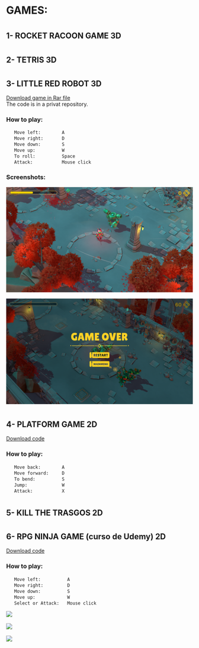 # GAMES:
#  

  
## 1- ROCKET RACOON GAME 3D

#  
#  
## 2- TETRIS 3D

#  
#  
## 3- LITTLE RED ROBOT 3D
[Download game in Rar file](https://github.com/DamianPyCoder/Unity__Games__x6/tree/main/red_robot_executable)  
The code is in a privat repository.

### How to play:
```
   Move left:        A
   Move right:       D
   Move down:        S
   Move up:          W
   To roll:          Space
   Attack:           Mouse click
```



### Screenshots:
![](https://github.com/DamianPyCoder/Unity__Games__x6/blob/main/red_robot_executable/screenshots/robot2.png)

![](https://github.com/DamianPyCoder/Unity__Games__x6/blob/main/red_robot_executable/screenshots/robot6.png)  







#  
#  
## 4- PLATFORM GAME 2D
[Download code](https://github.com/DamianPyCoder/Unity__Games__x6/tree/main/Code_platformGame)

### How to play:
```
   Move back:        A
   Move forward:     D
   To bend:          S
   Jump:             W
   Attack:           X
```




#  
#  
## 5- KILL THE TRASGOS 2D


#  
#  
## 6- RPG NINJA GAME (curso de Udemy) 2D
[Download code](https://github.com/DamianPyCoder/Unity__Games__x6/tree/main/Code_RPG)

### How to play:
```
   Move left:          A
   Move right:         D
   Move down:          S
   Move up:            W
   Select or Attack:   Mouse click
```

![](https://github.com/DamianPyCoder/Unity__Game__EndlessRunner3D/blob/main/Screenshots_RPGGame/6.png)  

![](https://github.com/DamianPyCoder/Unity__Game__EndlessRunner3D/blob/main/Screenshots_RPGGame/2.png)  

![](https://github.com/DamianPyCoder/Unity__Game__EndlessRunner3D/blob/main/Screenshots_RPGGame/9.png)  

